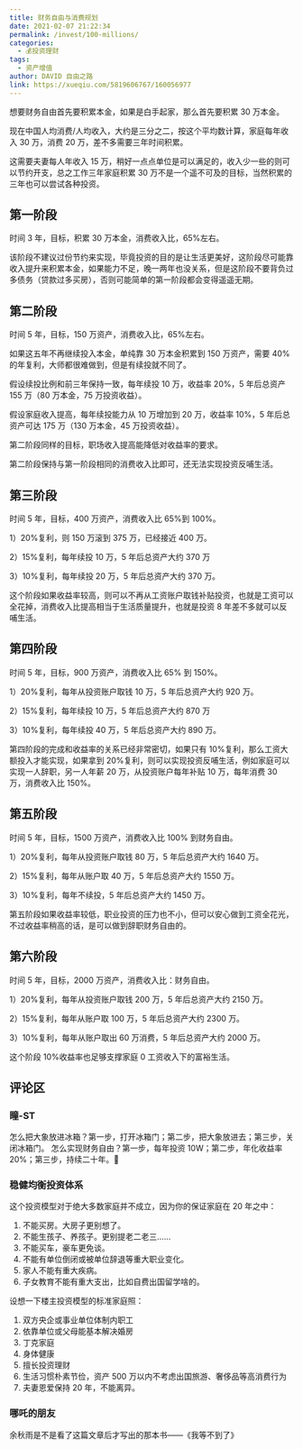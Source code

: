 ```yaml
---
title: 财务自由与消费规划
date: 2021-02-07 21:22:34
permalink: /invest/100-millions/
categories:
  - 💰投资理财
tags:
  - 资产增值
author: DAVID 自由之路
link: https://xueqiu.com/5819606767/160056977
---
```


想要财务自由首先要积累本金，如果是白手起家，那么首先要积累 30 万本金。

现在中国人均消费/人均收入，大约是三分之二，按这个平均数计算，家庭每年收入 30 万，消费 20 万，差不多需要三年时间积累。

这需要夫妻每人年收入 15 万，稍好一点点单位是可以满足的，收入少一些的则可以节约开支，总之工作三年家庭积累 30 万不是一个遥不可及的目标，当然积累的三年也可以尝试各种投资。

## 第一阶段

时间 3 年，目标，积累 30 万本金，消费收入比，65%左右。

该阶段不建议过份节约来实现，毕竟投资的目的是让生活更美好，这阶段尽可能靠收入提升来积累本金，如果能力不足，晚一两年也没关系，但是这阶段不要背负过多债务（贷款过多买房），否则可能简单的第一阶段都会变得遥遥无期。

## 第二阶段

时间 5 年，目标，150 万资产，消费收入比，65%左右。

如果这五年不再继续投入本金，单纯靠 30 万本金积累到 150 万资产，需要 40%的年复利，大师都很难做到，但是有续投就不同了。

假设续投比例和前三年保持一致，每年续投 10 万，收益率 20%，5 年后总资产 155 万（80 万本金，75 万投资收益）。

假设家庭收入提高，每年续投能力从 10 万增加到 20 万，收益率 10%，5 年后总资产可达 175 万（130 万本金，45 万投资收益）。

第二阶段同样的目标，职场收入提高能降低对收益率的要求。

第二阶段保持与第一阶段相同的消费收入比即可，还无法实现投资反哺生活。

## 第三阶段

时间 5 年，目标，400 万资产，消费收入比 65%到 100%。

1）20%复利，则 150 万滚到 375 万，已经接近 400 万。

2）15%复利，每年续投 10 万，5 年后总资产大约 370 万

3）10%复利，每年续投 20 万，5 年后总资产大约 370 万。

这个阶段如果收益率较高，则可以不再从工资账户取钱补贴投资，也就是工资可以全花掉，消费收入比提高相当于生活质量提升，也就是投资 8 年差不多就可以反哺生活。

## 第四阶段

时间 5 年，目标，900 万资产，消费收入比 65% 到 150%。

1）20%复利，每年从投资账户取钱 10 万，5 年后总资产大约 920 万。

2）15%复利，每年续投 10 万，5 年后总资产大约 870 万

3）10%复利，每年续投 40 万，5 年后总资产大约 890 万。

第四阶段的完成和收益率的关系已经非常密切，如果只有 10%复利，那么工资大额投入才能实现，如果拿到 20%复利，则可以实现投资反哺生活，例如家庭可以实现一人辞职，另一人年薪 20 万，从投资账户每年补贴 10 万，每年消费 30 万，消费收入比 150%。

## 第五阶段

时间 5 年，目标，1500 万资产，消费收入比 100% 到财务自由。

1）20%复利，每年从投资账户取钱 80 万，5 年后总资产大约 1640 万。

2）15%复利，每年从账户取 40 万，5 年后总资产大约 1550 万。

3）10%复利，每年不续投，5 年后总资产大约 1450 万。

第五阶段如果收益率较低，职业投资的压力也不小，但可以安心做到工资全花光，不过收益率稍高的话，是可以做到辞职财务自由的。

## 第六阶段

时间 5 年，目标，2000 万资产，消费收入比：财务自由。

1）20%复利，每年从投资账户取钱 200 万，5 年后总资产大约 2150 万。

2）15%复利，每年从账户取 100 万，5 年后总资产大约 2300 万。

3）10%复利，每年从账户取出 60 万消费，5 年后总资产大约 2000 万。

这个阶段 10%收益率也足够支撑家庭 0 工资收入下的富裕生活。

## 评论区

### 瞳-ST
怎么把大象放进冰箱？第一步，打开冰箱门；第二步，把大象放进去；第三步，关闭冰箱门。  怎么实现财务自由？第一步，每年投资 10W；第二步，年化收益率 20%；第三步，持续二十年。🤣

### 稳健均衡投资体系
这个投资模型对于绝大多数家庭并不成立，因为你的保证家庭在 20 年之中：
  1. 不能买房。大房子更别想了。
  2. 不能生孩子、养孩子。更别提老二老三……
  3. 不能买车，豪车更免谈。
  4. 不能有单位倒闭或被单位辞退等重大职业变化。
  5. 家人不能有重大疾病。
  6. 子女教育不能有重大支出，比如自费出国留学啥的。

设想一下楼主投资模型的标准家庭照：

  1. 双方央企或事业单位体制内职工
  2. 依靠单位或父母能基本解决婚房
  3. 丁克家庭
  4. 身体健康
  5. 擅长投资理财
  6. 生活习惯朴素节俭，资产 500 万以内不考虑出国旅游、奢侈品等高消费行为
  7. 夫妻恩爱保持 20 年，不能离异。
### 哪吒的朋友
余秋雨是不是看了这篇文章后才写出的那本书——《我等不到了》
